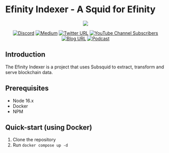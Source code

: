 # Efinity Indexer - A Squid for Efinity

<p align="center">
	<img src="https://user-images.githubusercontent.com/6452260/174344030-f2c3a03a-19f5-44f5-a80e-03adb26a41f4.png">
</p>

<div align="center">

[![Discord](https://img.shields.io/discord/783393889548501023)](https://discord.gg/EUKexwF5RM)
[![Medium](https://img.shields.io/badge/Medium-gray?logo=medium)](https://medium.com/@enjin)
[![Twitter URL](https://img.shields.io/twitter/url?style=social&url=https%3A%2F%2Ftwitter.com%2Fefinityio)](https://twitter.com/efinityio)
[![YouTube Channel Subscribers](https://img.shields.io/youtube/channel/subscribers/UC7F0a-BLue6W5E0Qcg-r5kw?style=social)](https://youtube.com/c/EnjinTV)
[![Blog URL](https://img.shields.io/badge/-blog-blue)](https://enjin.io/blog)
[![Podcast](https://img.shields.io/badge/-podcast-informational)](https://open.spotify.com/show/2COWzhR7C7SSoBxsqAK3ee)

</div>

## Introduction

The Efinity Indexer is a project that uses Subsquid to extract, transform and serve blockchain data.

## Prerequisites

- Node 16.x
- Docker
- NPM

## Quick-start (using Docker)

1. Clone the repository
2. Run `docker compose up -d`